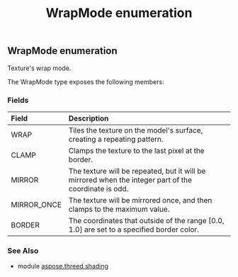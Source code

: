 ﻿---
title: WrapMode enumeration
second_title: Aspose.3D for Python via .NET API References
description: 
type: docs
weight: 150
url: /python-net/aspose.threed.shading/wrapmode/
is_root: false
---

## WrapMode enumeration

Texture's wrap mode.



The WrapMode type exposes the following members:

### Fields
| Field | Description |
| :- | :- |
| WRAP | Tiles the texture on the model's surface, creating a repeating pattern. |
| CLAMP | Clamps the texture to the last pixel at the border. |
| MIRROR | The texture will be repeated, but it will be mirrored when the integer part of the coordinate is odd. |
| MIRROR_ONCE | The texture will be mirrored once, and then clamps to the maximum value. |
| BORDER | The coordinates that outside of the range [0.0, 1.0] are set to a specified border color. |


### See Also

* module [aspose.threed.shading](../)
